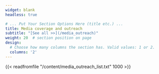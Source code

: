 ```yaml
---
widget: blank
headless: true

# ... Put Your Section Options Here (title etc.) ...
title: Media coverage and outreach
subtitle: "[See all >>](/media_outreach)"
weight: 20  # section position on page
design:
  # Choose how many columns the section has. Valid values: 1 or 2.
  columns: '2'
---
```


{{< readfromfile "/content/media_outreach_list.txt" 1000 >}}
